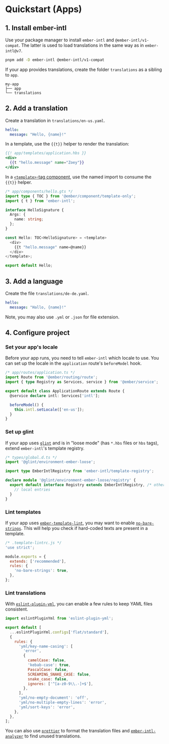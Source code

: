 # Quickstart (Apps)


## 1. Install ember-intl

Use your package manager to install `ember-intl` and `@ember-intl/v1-compat`. The latter is used to load translations in the same way as in `ember-intl@v7`.

```sh
pnpm add -D ember-intl @ember-intl/v1-compat
```

If your app provides translations, create the folder `translations` as a sibling to `app`.

```
my-app
├── app
└── translations
```


## 2. Add a translation

Create a translation in `translations/en-us.yaml`.

```yaml
hello:
  message: "Hello, {name}!"
```

In a template, use the `{{t}}` helper to render the translation:

```hbs
{{! app/templates/application.hbs }}
<div>
  {{t "hello.message" name="Zoey"}}
</div>
```

In a [`<template>`-tag component](https://github.com/ember-template-imports/ember-template-imports), use the named import to consume the `{{t}}` helper.

```ts
/* app/components/hello.gts */
import type { TOC } from '@ember/component/template-only';
import { t } from 'ember-intl';

interface HelloSignature {
  Args: {
    name: string;
  };
}

const Hello: TOC<HelloSignature> = <template>
  <div>
    {{t "hello.message" name=@name}}
  </div>
</template>;

export default Hello;
```


## 3. Add a language

Create the file `translations/de-de.yaml`.

```yaml
hello:
  message: "Hallo, {name}!"
```

Note, you may also use `.yml` or `.json` for file extension.


## 4. Configure project

### Set your app's locale

Before your app runs, you need to tell `ember-intl` which locale to use. You can set up the locale in the `application` route's `beforeModel` hook.

```ts
/* app/routes/application.ts */
import Route from '@ember/routing/route';
import { type Registry as Services, service } from '@ember/service';

export default class ApplicationRoute extends Route {
  @service declare intl: Services['intl'];

  beforeModel() {
    this.intl.setLocale(['en-us']);
  }
}
```


### Set up glint

If your app uses [`glint`](https://typed-ember.gitbook.io/glint) and is in "loose mode" (has `*.hbs` files or `hbs` tags), extend `ember-intl`'s template registry.

```ts
/* types/global.d.ts */
import '@glint/environment-ember-loose';

import type EmberIntlRegistry from 'ember-intl/template-registry';

declare module '@glint/environment-ember-loose/registry' {
  export default interface Registry extends EmberIntlRegistry, /* other addon registries */ {
    // local entries
  }
}
```


### Lint templates

If your app uses [`ember-template-lint`](https://github.com/ember-template-lint/ember-template-lint), you may want to enable [`no-bare-strings`](https://github.com/ember-template-lint/ember-template-lint/blob/v7.9.3-ember-template-lint/docs/rule/no-bare-strings.md). This will help you check if hard-coded texts are present in a template.

```js
/* .template-lintrc.js */
'use strict';

module.exports = {
  extends: ['recommended'],
  rules: {
    'no-bare-strings': true,
  },
};
```


### Lint translations

With [`eslint-plugin-yml`](https://ota-meshi.github.io/eslint-plugin-yml/), you can enable a few rules to keep YAML files consistent.

```js
import eslintPluginYml from 'eslint-plugin-yml';

export default [
  ...eslintPluginYml.configs['flat/standard'],
  {
    rules: {
      'yml/key-name-casing': [
        'error',
        {
          camelCase: false,
          'kebab-case': true,
          PascalCase: false,
          SCREAMING_SNAKE_CASE: false,
          snake_case: false,
          ignores: ['^[a-z0-9\\.-]+$'],
        },
      ],
      'yml/no-empty-document': 'off',
      'yml/no-multiple-empty-lines': 'error',
      'yml/sort-keys': 'error',
    },
  },
];
```

You can also use [`prettier`](https://prettier.io/) to format the translation files and [`ember-intl-analyzer`](https://github.com/mainmatter/ember-intl-analyzer) to find unused translations.
